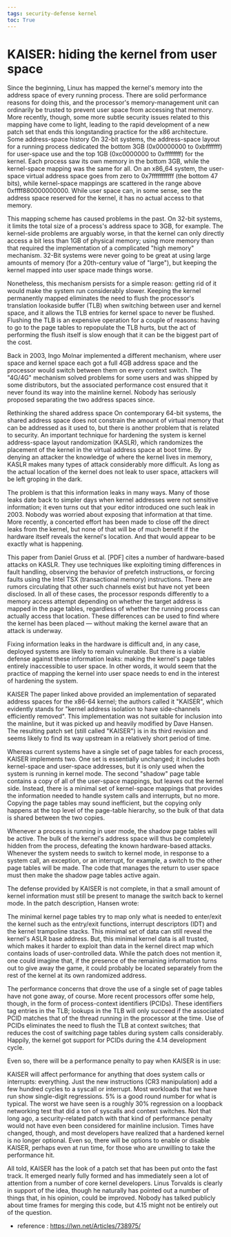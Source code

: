 ```yaml
---
tags: security-defense kernel
toc: True
---
```

# KAISER: hiding the kernel from user space

Since the beginning, Linux has mapped the kernel's memory into the address space of every running process. There are solid performance reasons for doing this, and the processor's memory-management unit can ordinarily be trusted to prevent user space from accessing that memory. More recently, though, some more subtle security issues related to this mapping have come to light, leading to the rapid development of a new patch set that ends this longstanding practice for the x86 architecture.
Some address-space history
On 32-bit systems, the address-space layout for a running process dedicated the bottom 3GB (0x00000000 to 0xbfffffff) for user-space use and the top 1GB (0xc0000000 to 0xffffffff) for the kernel. Each process saw its own memory in the bottom 3GB, while the kernel-space mapping was the same for all. On an x86_64 system, the user-space virtual address space goes from zero to 0x7fffffffffff (the bottom 47 bits), while kernel-space mappings are scattered in the range above 0xffff880000000000. While user space can, in some sense, see the address space reserved for the kernel, it has no actual access to that memory.

This mapping scheme has caused problems in the past. On 32-bit systems, it limits the total size of a process's address space to 3GB, for example. The kernel-side problems are arguably worse, in that the kernel can only directly access a bit less than 1GB of physical memory; using more memory than that required the implementation of a complicated "high memory" mechanism. 32-Bit systems were never going to be great at using large amounts of memory (for a 20th-century value of "large"), but keeping the kernel mapped into user space made things worse.

Nonetheless, this mechanism persists for a simple reason: getting rid of it would make the system run considerably slower. Keeping the kernel permanently mapped eliminates the need to flush the processor's translation lookaside buffer (TLB) when switching between user and kernel space, and it allows the TLB entries for kernel space to never be flushed. Flushing the TLB is an expensive operation for a couple of reasons: having to go to the page tables to repopulate the TLB hurts, but the act of performing the flush itself is slow enough that it can be the biggest part of the cost.

Back in 2003, Ingo Molnar implemented a different mechanism, where user space and kernel space each got a full 4GB address space and the processor would switch between them on every context switch. The "4G/4G" mechanism solved problems for some users and was shipped by some distributors, but the associated performance cost ensured that it never found its way into the mainline kernel. Nobody has seriously proposed separating the two address spaces since.

Rethinking the shared address space
On contemporary 64-bit systems, the shared address space does not constrain the amount of virtual memory that can be addressed as it used to, but there is another problem that is related to security. An important technique for hardening the system is kernel address-space layout randomization (KASLR), which randomizes the placement of the kernel in the virtual address space at boot time. By denying an attacker the knowledge of where the kernel lives in memory, KASLR makes many types of attack considerably more difficult. As long as the actual location of the kernel does not leak to user space, attackers will be left groping in the dark.

The problem is that this information leaks in many ways. Many of those leaks date back to simpler days when kernel addresses were not sensitive information; it even turns out that your editor introduced one such leak in 2003. Nobody was worried about exposing that information at that time. More recently, a concerted effort has been made to close off the direct leaks from the kernel, but none of that will be of much benefit if the hardware itself reveals the kernel's location. And that would appear to be exactly what is happening.

This paper from Daniel Gruss et al. [PDF] cites a number of hardware-based attacks on KASLR. They use techniques like exploiting timing differences in fault handling, observing the behavior of prefetch instructions, or forcing faults using the Intel TSX (transactional memory) instructions. There are rumors circulating that other such channels exist but have not yet been disclosed. In all of these cases, the processor responds differently to a memory access attempt depending on whether the target address is mapped in the page tables, regardless of whether the running process can actually access that location. These differences can be used to find where the kernel has been placed — without making the kernel aware that an attack is underway.

Fixing information leaks in the hardware is difficult and, in any case, deployed systems are likely to remain vulnerable. But there is a viable defense against these information leaks: making the kernel's page tables entirely inaccessible to user space. In other words, it would seem that the practice of mapping the kernel into user space needs to end in the interest of hardening the system.

KAISER
The paper linked above provided an implementation of separated address spaces for the x86-64 kernel; the authors called it "KAISER", which evidently stands for "kernel address isolation to have side-channels efficiently removed". This implementation was not suitable for inclusion into the mainline, but it was picked up and heavily modified by Dave Hansen. The resulting patch set (still called "KAISER") is in its third revision and seems likely to find its way upstream in a relatively short period of time.

Whereas current systems have a single set of page tables for each process, KAISER implements two. One set is essentially unchanged; it includes both kernel-space and user-space addresses, but it is only used when the system is running in kernel mode. The second "shadow" page table contains a copy of all of the user-space mappings, but leaves out the kernel side. Instead, there is a minimal set of kernel-space mappings that provides the information needed to handle system calls and interrupts, but no more. Copying the page tables may sound inefficient, but the copying only happens at the top level of the page-table hierarchy, so the bulk of that data is shared between the two copies.

Whenever a process is running in user mode, the shadow page tables will be active. The bulk of the kernel's address space will thus be completely hidden from the process, defeating the known hardware-based attacks. Whenever the system needs to switch to kernel mode, in response to a system call, an exception, or an interrupt, for example, a switch to the other page tables will be made. The code that manages the return to user space must then make the shadow page tables active again.

The defense provided by KAISER is not complete, in that a small amount of kernel information must still be present to manage the switch back to kernel mode. In the patch description, Hansen wrote:

The minimal kernel page tables try to map only what is needed to enter/exit the kernel such as the entry/exit functions, interrupt descriptors (IDT) and the kernel trampoline stacks. This minimal set of data can still reveal the kernel's ASLR base address. But, this minimal kernel data is all trusted, which makes it harder to exploit than data in the kernel direct map which contains loads of user-controlled data.
While the patch does not mention it, one could imagine that, if the presence of the remaining information turns out to give away the game, it could probably be located separately from the rest of the kernel at its own randomized address.

The performance concerns that drove the use of a single set of page tables have not gone away, of course. More recent processors offer some help, though, in the form of process-context identifiers (PCIDs). These identifiers tag entries in the TLB; lookups in the TLB will only succeed if the associated PCID matches that of the thread running in the processor at the time. Use of PCIDs eliminates the need to flush the TLB at context switches; that reduces the cost of switching page tables during system calls considerably. Happily, the kernel got support for PCIDs during the 4.14 development cycle.

Even so, there will be a performance penalty to pay when KAISER is in use:

KAISER will affect performance for anything that does system calls or interrupts: everything. Just the new instructions (CR3 manipulation) add a few hundred cycles to a syscall or interrupt. Most workloads that we have run show single-digit regressions. 5% is a good round number for what is typical. The worst we have seen is a roughly 30% regression on a loopback networking test that did a ton of syscalls and context switches.
Not that long ago, a security-related patch with that kind of performance penalty would not have even been considered for mainline inclusion. Times have changed, though, and most developers have realized that a hardened kernel is no longer optional. Even so, there will be options to enable or disable KAISER, perhaps even at run time, for those who are unwilling to take the performance hit.

All told, KAISER has the look of a patch set that has been put onto the fast track. It emerged nearly fully formed and has immediately seen a lot of attention from a number of core kernel developers. Linus Torvalds is clearly in support of the idea, though he naturally has pointed out a number of things that, in his opinion, could be improved. Nobody has talked publicly about time frames for merging this code, but 4.15 might not be entirely out of the question.


* reference : https://lwn.net/Articles/738975/
